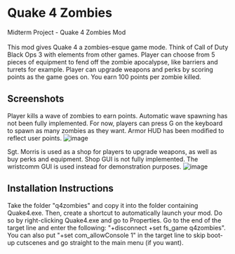 # Quake 4 Zombies
Midterm Project - Quake 4 Zombies Mod <br /> <br />
This mod gives Quake 4 a zombies-esque game mode. Think of Call of Duty Black Ops 3 with elements from other games. Player can choose from 5 pieces of equipment to fend off the zombie apocalypse, like barriers and turrets for example. Player can upgrade weapons and perks by scoring points as the game goes on. You earn 100 points per zombie killed.

## Screenshots
Player kills a wave of zombies to earn points. Automatic wave spawning has not been fully implemented. For now, players can press G on the keyboard to spawn as many zombies as they want. Armor HUD has been modified to reflect user points.
![image](https://user-images.githubusercontent.com/90282143/157355199-221c34be-cbdd-4061-a15f-87d1f19092e2.png)

Sgt. Morris is used as a shop for players to upgrade weapons, as well as buy perks and equipment. Shop GUI is not fully implemented. The wristcomm GUI is used instead for demonstration purposes.
![image](https://user-images.githubusercontent.com/90282143/157355336-c2af4e04-5b6e-4bff-a22d-e0cdf1c38fd9.png)

## Installation Instructions
Take the folder "q4zombies" and copy it into the folder containing Quake4.exe. Then, create a shortcut to automatically launch your mod. Do so by right-clicking Quake4.exe and go to Properties. Go to the end of the target line and enter the following: "+disconnect +set fs_game q4zombies". You can also put "+set com_allowConsole 1" in the target line to skip boot-up cutscenes and go straight to the main menu (if you want).
